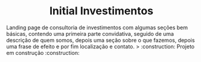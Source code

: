 <h1 align="center"> Initial Investimentos </h1>
Landing page de consultoria de investimentos com algumas seções bem básicas, contendo uma primeira parte convidativa, seguido de uma descrição de quem somos, depois uma seção sobre o que fazemos, depois uma frase de efeito e por fim localização e contato.
> :construction: Projeto em construção :construction:
